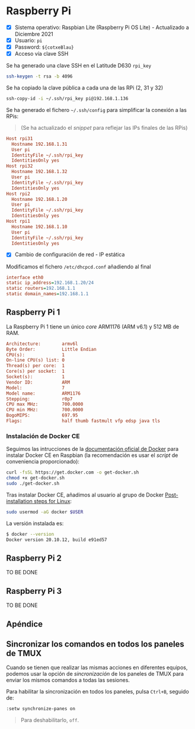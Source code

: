 # Raspberry Pi

- [x] Sistema operativo: Raspbian Lite (Raspberry Pi OS Lite) - Actualizado a Diciembre 2021
- [x] Usuario: `pi`
- [x] Password: `${cotxeBlau}`
- [x] Acceso vía clave SSH

Se ha generado una clave SSH en el Latitude D630 `rpi_key`

```bash
ssh-keygen -t rsa -b 4096
```

Se ha copiado la clave pública a cada una de las RPi (2, 31 y 32)

```bash
ssh-copy-id -i ~/.ssh/rpi_key pi@192.168.1.136
```

Se ha generado el fichero `~/.ssh/config` para simplificar la conexión a las RPis:

> (Se ha actualizado el *snippet* para reflejar las IPs finales de las RPis) 

```ini
Host rpi31
  Hostname 192.168.1.31
  User pi
  IdentityFile ~/.ssh/rpi_key
  IdentitiesOnly yes
Host rpi32
  Hostname 192.168.1.32
  User pi
  IdentityFile ~/.ssh/rpi_key
  IdentitiesOnly yes
Host rpi2
  Hostname 192.168.1.20
  User pi
  IdentityFile ~/.ssh/rpi_key
  IdentitiesOnly yes
Host rpi1
  Hostname 192.168.1.10
  User pi
  IdentityFile ~/.ssh/rpi_key
  IdentitiesOnly yes
```

- [x] Cambio de configuración de red - IP estática

Modificamos el fichero `/etc/dhcpcd.conf` añadiendo al final

```ini
interface eth0
static ip_address=192.168.1.20/24
static routers=192.168.1.1
static domain_names=192.168.1.1
```

## Raspberry Pi 1

La Raspberry Pi 1 tiene un único *core* ARM1176 (ARM v6.1) y 512 MB de RAM.

```ini
Architecture:        armv6l
Byte Order:          Little Endian
CPU(s):              1
On-line CPU(s) list: 0
Thread(s) per core:  1
Core(s) per socket:  1
Socket(s):           1
Vendor ID:           ARM
Model:               7
Model name:          ARM1176
Stepping:            r0p7
CPU max MHz:         700.0000
CPU min MHz:         700.0000
BogoMIPS:            697.95
Flags:               half thumb fastmult vfp edsp java tls
```

### Instalación de Docker CE

Seguimos las intrucciones de la [documentación oficial de Docker](https://docs.docker.com/engine/install/debian/#install-using-the-convenience-script) para instalar Docker CE en Raspbian (la recomendación es usar el *script* de conveniencia proporcionado):

```bash
curl -fsSL https://get.docker.com -o get-docker.sh
chmod +x get-docker.sh
sudo ./get-docker.sh
```

Tras instalar Docker CE, añadimos al usuario al grupo de Docker [Post-installation steps for Linux](https://docs.docker.com/engine/install/linux-postinstall/):

```bash
sudo usermod -aG docker $USER
```

La versión instalada es:

```bash
$ docker --version
Docker version 20.10.12, build e91ed57
```

## Raspberry Pi 2

TO BE DONE

## Raspberry Pi 3

TO BE DONE

## Apéndice

## Sincronizar los comandos en todos los paneles de TMUX

Cuando se tienen que realizar las mismas acciones en diferentes equipos, podemos usar la opción de *sincronización* de los paneles de TMUX para enviar los mismos comandos a todas las sesiones.

Para habilitar la sincronización en todos los paneles, pulsa `Ctrl+B`, seguido de:

```bash
:setw synchronize-panes on
```

> Para deshabilitarlo, `off`.

